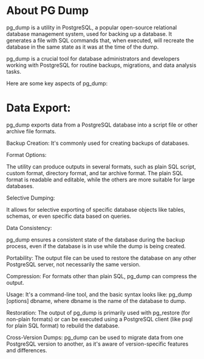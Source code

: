 # About PG Dump

pg_dump is a utility in PostgreSQL, a popular open-source relational database management system, used for backing up a database. It generates a file with SQL commands that, when executed, will recreate the database in the same state as it was at the time of the dump. 

pg_dump is a crucial tool for database administrators and developers working with PostgreSQL for routine backups, migrations, and data analysis tasks.

Here are some key aspects of pg_dump:

# Data Export: 
pg_dump exports data from a PostgreSQL database into a script file or other archive file formats.

Backup Creation: 
It's commonly used for creating backups of databases.

Format Options: 

The utility can produce outputs in several formats, such as plain SQL script, custom format, directory format, and tar archive format. The plain SQL format is readable and editable, while the others are more suitable for large databases.

Selective Dumping: 

It allows for selective exporting of specific database objects like tables, schemas, or even specific data based on queries.

Data Consistency: 

pg_dump ensures a consistent state of the database during the backup process, even if the database is in use while the dump is being created.

Portability: 
The output file can be used to restore the database on any other PostgreSQL server, not necessarily the same version.

Compression: 
For formats other than plain SQL, pg_dump can compress the output.

Usage: 
It's a command-line tool, and the basic syntax looks like: pg_dump [options] dbname, where dbname is the name of the database to dump.

Restoration: 
The output of pg_dump is primarily used with pg_restore (for non-plain formats) or can be executed using a PostgreSQL client (like psql for plain SQL format) to rebuild the database.

Cross-Version Dumps: 
pg_dump can be used to migrate data from one PostgreSQL version to another, as it's aware of version-specific features and differences.

